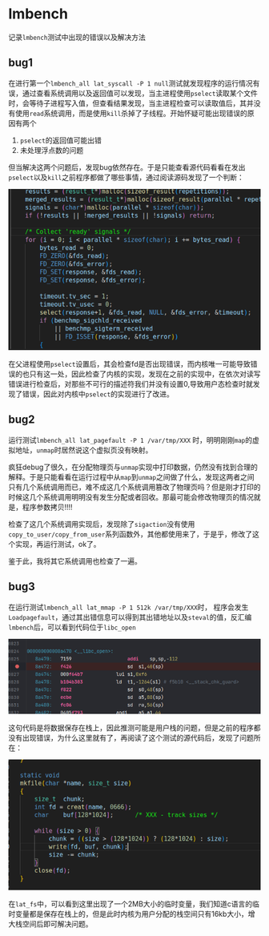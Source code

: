# lmbench

记录`lmbench`测试中出现的错误以及解决方法

## bug1

在进行第一个`lmbench_all lat_syscall -P 1 null`测试就发现程序的运行情况有误，通过查看系统调用以及返回值可以发现，当主进程使用`pselect`读取某个文件时，会等待子进程写入值，但查看结果发现，当主进程检查可以读取值后，其并没有使用`read`系统调用，而是使用`kill`杀掉了子线程。开始怀疑可能出现错误的原因有两个

1.  `pselect`的返回值可能出错
2. 未处理浮点数的问题

但当解决这两个问题后，发现bug依然存在。于是只能查看源代码看看在发出`pselect`以及`kill`之前程序都做了哪些事情，通过阅读源码发现了一个判断：

![image-20230720010246144](assert/image-20230720010246144.png)

在父进程使用`pselect`设置后，其会检查fd是否出现错误，而内核唯一可能导致错误的也只有这一处，因此检查了内核的实现，发现在之前的实现中，在依次对读写错误进行检查后，对那些不可行的描述符我们并没有设置0,导致用户态检查时就发现了错误，因此对内核中`pselect`的实现进行了改进。



## bug2

运行测试`lmbench_all lat_pagefault -P 1 /var/tmp/XXX` 时，明明刚刚`map`的虚拟地址，`unmap`时居然说这个虚拟页没有映射。

疯狂debug了很久，在分配物理页与`unmap`实现中打印数据，仍然没有找到合理的解释。于是只能看看在运行过程中从`map`到`unmap`之间做了什么，发现这两者之间只有几个系统调用而已，难不成这几个系统调用篡改了物理页吗？但是刚才打印的时候这几个系统调用明明没有发生分配或者回收。那最可能会修改物理页的情况就是，程序参数拷贝!!!!

检查了这几个系统调用实现后，发现除了`sigaction`没有使用`copy_to_user/copy_from_user`系列函数外，其他都使用来了，于是乎，修改了这个实现，再运行测试，ok了。

鉴于此，我将其它系统调用也检查了一遍。



## bug3

在运行测试`lmbench_all lat_mmap -P 1 512k /var/tmp/XXX`时， 程序会发生`Loadpagefault`，通过其出错信息可以得到其出错地址以及`steval`的值，反汇编`lmbench`后，可以看到代码位于`libc_open`

![image-20230721201529031](assert/image-20230721201529031.png)

这句代码是将数据保存在栈上，因此推测可能是用户栈的问题，但是之前的程序都没有出现错误，为什么这里就有了，再阅读了这个测试的源代码后，发现了问题所在：

![image-20230721201754536](assert/image-20230721201754536.png)

在`lat_fs`中，可以看到这里出现了一个2MB大小的临时变量，我们知道c语言的临时变量都是保存在栈上的，但是此时内核为用户分配的栈空间只有16kb大小，增大栈空间后即可解决问题。
